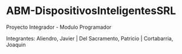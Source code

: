 # ABM-DispositivosInteligentesSRL
Proyecto Integrador - Modulo Programador

Integrantes: 
Aliendro, Javier | 
Del Sacramento, Patricio |
Cortabarria, Joaquin

